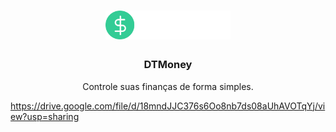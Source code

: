 <h1 align="center">
	<img alt="Logo" src="./src/assets/logo.svg" width="200px" />
</h1>

<h3 align="center">
  DTMoney
</h3>

<p align="center">Controle suas finanças de forma simples.</p>

https://drive.google.com/file/d/18mndJJC376s6Oo8nb7ds08aUhAVOTqYj/view?usp=sharing
